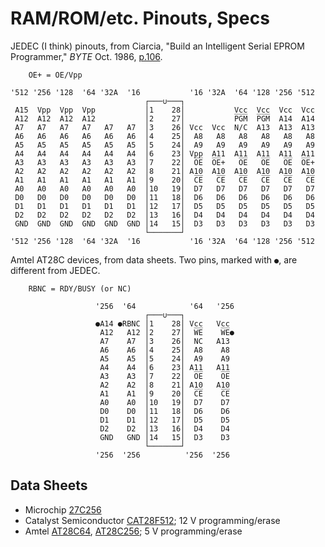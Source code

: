 RAM/ROM/etc. Pinouts, Specs
===========================

JEDEC (I think) pinouts, from Ciarcia, "Build an Intelligent Serial
EPROM Programmer," _BYTE_ Oct. 1986, [p.106][byte-8610-106].

        O̅E̅+ = O̅E̅/Vpp

    '512 '256 '128  '64 '32A  '16           '16 '32A  '64 '128 '256 '512
                                  ┌───∪───┐
     A15  Vpp  Vpp  Vpp           │1    28│           Vcc  Vcc  Vcc  Vcc
     A12  A12  A12  A12           │2    27│           P̅G̅M̅  P̅G̅M̅  A14  A14
     A7   A7   A7   A7   A7   A7  │3    26│ Vcc  Vcc  N/C  A13  A13  A13
     A6   A6   A6   A6   A6   A6  │4    25│  A8   A8   A8   A8   A8   A8
     A5   A5   A5   A5   A5   A5  │5    24│  A9   A9   A9   A9   A9   A9
     A4   A4   A4   A4   A4   A4  │6    23│ Vpp  A11  A11  A11  A11  A11
     A3   A3   A3   A3   A3   A3  │7    22│  O̅E̅  O̅E̅+   O̅E̅   O̅E̅   O̅E̅  O̅E̅+
     A2   A2   A2   A2   A2   A2  │8    21│ A10  A10  A10  A10  A10  A10
     A1   A1   A1   A1   A1   A1  │9    20│  C̅E̅   C̅E̅   C̅E̅   C̅E̅   C̅E̅   C̅E̅
     A0   A0   A0   A0   A0   A0  │10   19│  D7   D7   D7   D7   D7   D7
     D0   D0   D0   D0   D0   D0  │11   18│  D6   D6   D6   D6   D6   D6
     D1   D1   D1   D1   D1   D1  │12   17│  D5   D5   D5   D5   D5   D5
     D2   D2   D2   D2   D2   D2  │13   16│  D4   D4   D4   D4   D4   D4
     GND  GND  GND  GND  GND  GND │14   15│  D3   D3   D3   D3   D3   D3
                                  └───────┘
    '512 '256 '128  '64 '32A  '16           '16 '32A  '64 '128 '256 '512

Amtel AT28C devices, from data sheets.
Two pins, marked with `●`, are different from JEDEC.

        RBNC = RDY/B̅U̅S̅Y̅ (or NC)

                       '256  '64            '64   '256
                                  ┌───∪───┐
                       ●A14 ●RBNC │1    28│ Vcc   Vcc
                        A12   A12 │2    27│  W̅E̅    W̅E̅●
                        A7    A7  │3    26│  NC   A13
                        A6    A6  │4    25│  A8    A8
                        A5    A5  │5    24│  A9    A9
                        A4    A4  │6    23│ A11   A11
                        A3    A3  │7    22│  O̅E̅    O̅E̅
                        A2    A2  │8    21│ A10   A10
                        A1    A1  │9    20│  C̅E̅    C̅E̅
                        A0    A0  │10   19│  D7    D7
                        D0    D0  │11   18│  D6    D6
                        D1    D1  │12   17│  D5    D5
                        D2    D2  │13   16│  D4    D4
                        GND   GND │14   15│  D3    D3
                                  └───────┘
                       '256  '256          '256  '256

Data Sheets
-----------

- Microchip [27C256]
- Catalyst Semiconductor [CAT28F512]; 12 V programming/erase
- Amtel [AT28C64], [AT28C256]; 5 V programming/erase


<!-------------------------------------------------------------------->
[byte-8610-106]: https://archive.org/details/byte-magazine-1986-10/page/n117/mode/1up

[27C256]: http://esd.cs.ucr.edu/webres/27c256.pdf
[AT28C256]: http://ww1.microchip.com/downloads/en/DeviceDoc/doc0006.pdf
[AT28C64]: http://ww1.microchip.com/downloads/en/DeviceDoc/doc0001h.pdf
[CAT28F512]: https://datasheet.octopart.com/CAT28F512PI-90-Catalyst-Semiconductor-datasheet-1983.pdf
